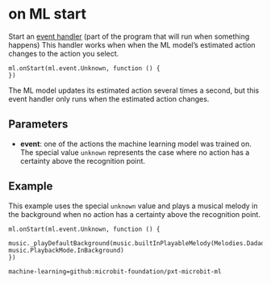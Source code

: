 # on ML start

Start an [event handler](/reference/event-handler) (part of the program that will run when something happens) This handler works when when the ML model’s estimated action changes to the action you select.

```sig
ml.onStart(ml.event.Unknown, function () {
})
```

The ML model updates its estimated action several times a second, but this event handler only runs when the estimated action changes.

## Parameters

- **event**: one of the actions the machine learning model was trained on. The special value `unknown` represents the case where no action has a certainty above the recognition point.

## Example

This example uses the special `unknown` value and plays a musical melody in the background when no action has a certainty above the recognition point.

```blocks
ml.onStart(ml.event.Unknown, function () {
    music._playDefaultBackground(music.builtInPlayableMelody(Melodies.Dadadadum), music.PlaybackMode.InBackground)
})
```

```package
machine-learning=github:microbit-foundation/pxt-microbit-ml
```
